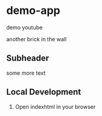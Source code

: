 # demo-app
demo youtube

another brick in the wall

## Subheader

some more text


## Local Development

1. Open indexhtml in your browser